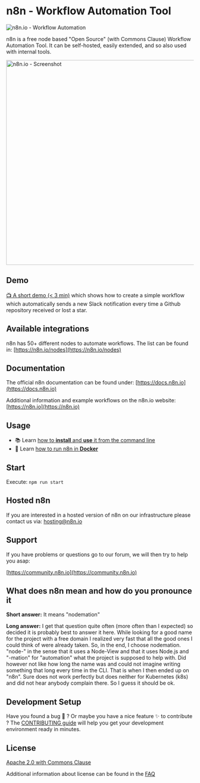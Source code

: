 # n8n - Workflow Automation Tool

![n8n.io - Workflow Automation](https://raw.githubusercontent.com/n8n-io/n8n/master/docs/images/n8n-logo.png)

n8n is a free node based "Open Source" (with Commons Clause)
Workflow Automation Tool. It can be self-hosted, easily extended, and
so also used with internal tools.

<a href="https://raw.githubusercontent.com/n8n-io/n8n/master/docs/images/n8n-screenshot.png"><img src="https://raw.githubusercontent.com/n8n-io/n8n/master/docs/images/n8n-screenshot.png" width="550" alt="n8n.io - Screenshot"></a>



## Demo

[:tv: A short demo (< 3 min)](https://www.youtube.com/watch?v=3w7xIMKLVAg) which shows how to create a simple workflow which
automatically sends a new Slack notification every time a Github repository
received or lost a star.

## Available integrations

n8n has 50+ different nodes to automate workflows. The list can be found in: [https://n8n.io/nodes](https://n8n.io/nodes)


## Documentation

The official n8n documentation can be found under: [https://docs.n8n.io](https://docs.n8n.io)

Additional information and example workflows on the n8n.io website: [https://n8n.io](https://n8n.io)


## Usage

- :books: Learn [how to **install** and **use** it from the command line](https://github.com/n8n-io/n8n/tree/master/packages/cli/README.md)
- :whale: Learn [how to run n8n in **Docker**](https://github.com/n8n-io/n8n/tree/master/docker/images/n8n/README.md)



## Start

Execute: `npm run start`



## Hosted n8n

If you are interested in a hosted version of n8n on our infrastructure please contact us via:
[hosting@n8n.io](mailto:hosting@n8n.io)



## Support

If you have problems or questions go to our forum, we will then try to help you asap:

[https://community.n8n.io](https://community.n8n.io)



## What does n8n mean and how do you pronounce it

**Short answer:** It means "nodemation"

**Long answer:** I get that question quite often (more often than I expected)
so decided it is probably best to answer it here. While looking for a
good name for the project with a free domain I realized very fast that all the
good ones I could think of were already taken. So, in the end, I choose
nodemation. "node-" in the sense that it uses a Node-View and that it uses
Node.js and "-mation" for "automation" what the project is supposed to help with.
Did however not like how long the name was and could not imagine writing
something that long every time in the CLI. That is when I then ended up on
"n8n". Sure does not work perfectly but does neither for Kubernetes (k8s) and
did not hear anybody complain there. So I guess it should be ok.



## Development Setup

Have you found a bug :bug: ? Or maybe you have a nice feature :sparkles: to contribute ? The [CONTRIBUTING guide](https://github.com/n8n-io/n8n/blob/master/CONTRIBUTING.md) will help you get your development environment ready in minutes.



## License

[Apache 2.0 with Commons Clause](https://github.com/n8n-io/n8n/blob/master/packages/cli/LICENSE.md)

Additional information about license can be found in the [FAQ](https://docs.n8n.io/#/faq?id=license)
